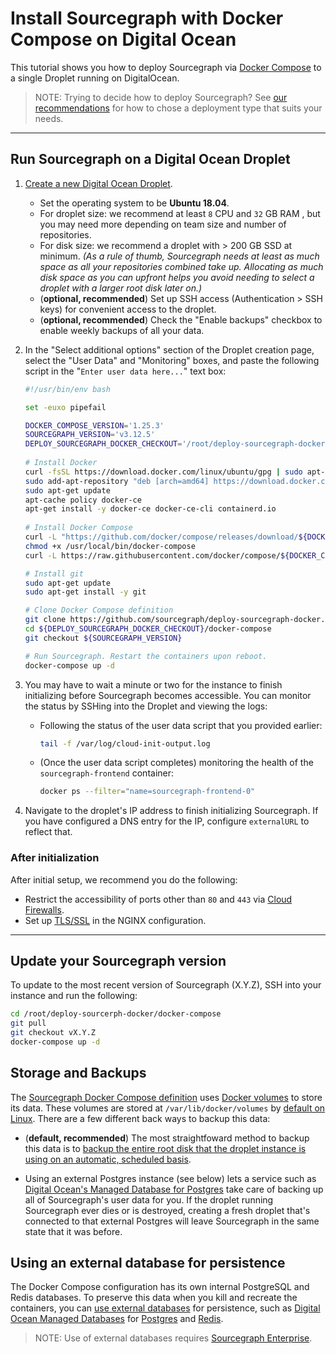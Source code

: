 # Install Sourcegraph with Docker Compose on Digital Ocean

This tutorial shows you how to deploy Sourcegraph via [Docker Compose](https://docs.docker.com/compose/) to a single Droplet running on DigitalOcean.

> NOTE: Trying to decide how to deploy Sourcegraph? See [our recommendations](../index.md) for how to chose a deployment type that suits your needs.

---

## Run Sourcegraph on a Digital Ocean Droplet

1. [Create a new Digital Ocean Droplet](https://cloud.digitalocean.com/droplets/new). 

    * Set the operating system to be **Ubuntu 18.04**. 
    * For droplet size: we recommend at least `8` CPU and `32` GB RAM , but you may need more depending on team size and number of repositories.
    * For disk size: we recommend a droplet with > 200 GB SSD at minimum. *(As a rule of thumb, Sourcegraph needs at least as much space as all your repositories combined take up. Allocating as much disk space as you can upfront helps you avoid needing to select a droplet with a larger root disk later on.)*
    * (**optional, recommended**) Set up SSH access (Authentication > SSH keys) for convenient access to the droplet.
    * (**optional, recommended**) Check the "Enable backups" checkbox to enable weekly backups of all your data.

1. In the "Select additional options" section of the Droplet creation page, select the "User Data" and "Monitoring" boxes,
   and paste the following script in the "`Enter user data here...`" text box:

   ```bash
   #!/usr/bin/env bash

   set -euxo pipefail

   DOCKER_COMPOSE_VERSION='1.25.3'
   SOURCEGRAPH_VERSION='v3.12.5'
   DEPLOY_SOURCEGRAPH_DOCKER_CHECKOUT='/root/deploy-sourcegraph-docker'
  
   # Install Docker
   curl -fsSL https://download.docker.com/linux/ubuntu/gpg | sudo apt-key add -
   sudo add-apt-repository "deb [arch=amd64] https://download.docker.com/linux/ubuntu $(lsb_release -cs) stable"
   sudo apt-get update
   apt-cache policy docker-ce
   apt-get install -y docker-ce docker-ce-cli containerd.io
  
   # Install Docker Compose
   curl -L "https://github.com/docker/compose/releases/download/${DOCKER_COMPOSE_VERSION}/docker-compose-$(uname -s)-$(uname -m)" -o /usr/local/bin/docker-compose
   chmod +x /usr/local/bin/docker-compose
   curl -L https://raw.githubusercontent.com/docker/compose/${DOCKER_COMPOSE_VERSION}/contrib/completion/bash/docker-compose -o /etc/bash_completion.d/docker-compose

   # Install git
   sudo apt-get update
   sudo apt-get install -y git

   # Clone Docker Compose definition
   git clone https://github.com/sourcegraph/deploy-sourcegraph-docker.git ${DEPLOY_SOURCEGRAPH_DOCKER_CHECKOUT}
   cd ${DEPLOY_SOURCEGRAPH_DOCKER_CHECKOUT}/docker-compose
   git checkout ${SOURCEGRAPH_VERSION}

   # Run Sourcegraph. Restart the containers upon reboot.
   docker-compose up -d
   ```

1. You may have to wait a minute or two for the instance to finish initializing before Sourcegraph becomes accessible. You can monitor the status by SSHing into the Droplet and viewing the logs:

      * Following the status of the user data script that you provided earlier:

          ```bash
          tail -f /var/log/cloud-init-output.log
          ```

      * (Once the user data script completes) monitoring the health of the `sourcegraph-frontend` container:

        ```bash
        docker ps --filter="name=sourcegraph-frontend-0"
        ```

1. Navigate to the droplet's IP address to finish initializing Sourcegraph. If you have configured a
   DNS entry for the IP, configure `externalURL` to reflect that.

### After initialization

After initial setup, we recommend you do the following:

* Restrict the accessibility of ports other than `80` and `443` via [Cloud
  Firewalls](https://www.digitalocean.com/docs/networking/firewalls/quickstart/).
* Set up [TLS/SSL](../../nginx.md#nginx-ssl-https-configuration) in the NGINX configuration.

---

## Update your Sourcegraph version

To update to the most recent version of Sourcegraph (X.Y.Z), SSH into your instance and run the following:

```bash
cd /root/deploy-sourcerph-docker/docker-compose
git pull
git checkout vX.Y.Z
docker-compose up -d
```

## Storage and Backups

The [Sourcegraph Docker Compose definition](https://github.com/sourcegraph/deploy-sourcegraph-docker/blob/master/docker-compose/docker-compose.yaml) uses [Docker volumes](https://docs.docker.com/storage/volumes/) to store its data. These volumes are stored at `/var/lib/docker/volumes` by [default on Linux](https://docs.docker.com/storage/#choose-the-right-type-of-mount). There are a few different back ways to backup this data:

* (**default, recommended**) The most straightfoward method to backup this data is to [backup the entire root disk that the droplet instance is using on an automatic, scheduled basis](https://www.digitalocean.com/docs/images/backups/).

* Using an external Postgres instance (see below) lets a service such as [Digital Ocean's Managed Database for Postgres](https://www.digitalocean.com/products/managed-databases-postgresql/) take care of backing up all of Sourcegraph's user data for you. If the droplet running Sourcegraph ever dies or is destroyed, creating a fresh droplet that's connected to that external Postgres will leave Sourcegraph in the same state that it was before.

## Using an external database for persistence

The Docker Compose configuration has its own internal PostgreSQL and Redis databases. To preserve this data when you kill and recreate the containers, you can [use external databases](../../external_database.md) for persistence, such as [Digital Ocean Managed Databases](https://www.digitalocean.com/products/managed-databases/) for [Postgres](https://www.digitalocean.com/products/managed-databases-postgresql/) and [Redis](https://www.digitalocean.com/products/managed-databases-redis/).

> NOTE: Use of external databases requires [Sourcegraph Enterprise](https://about.sourcegraph.com/pricing).
